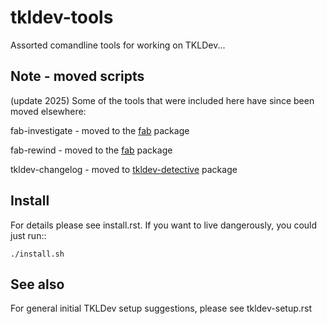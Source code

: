 tkldev-tools
============

Assorted comandline tools for working on TKLDev...

Note - moved scripts
--------------------
(update 2025)
Some of the tools that were included here have since been moved elsewhere:

fab-investigate       - moved to the [fab](https://github.com/turnkeylinux/fab) package

fab-rewind            - moved to the [fab](https://github.com/turnkeylinux/fab) package

tkldev-changelog      - moved to [tkldev-detective](https://github.com/turnkeylinux/tkldev-detective) package


Install
-------

For details please see install.rst. If you want to live dangerously, you could
just run::

    ./install.sh

See also
--------

For general initial TKLDev setup suggestions, please see tkldev-setup.rst
